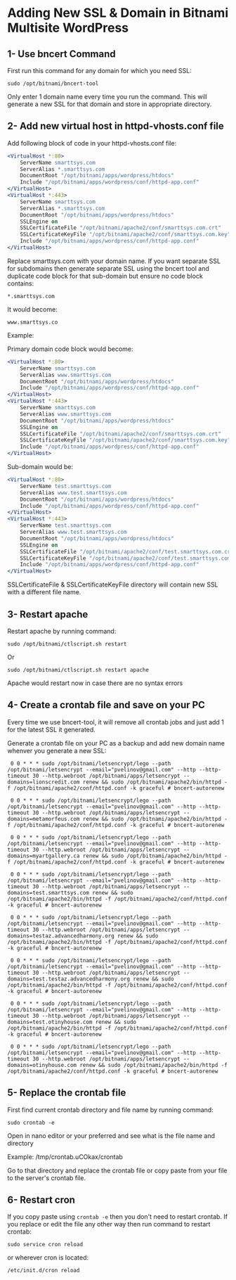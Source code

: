 # Adding New SSL & Domain in Bitnami Multisite WordPress

## 1- Use bncert Command

First run this command for any domain for which you need SSL:

`sudo /opt/bitnami/bncert-tool`

Only enter 1 domain name every time you run the command. This will generate a new SSL for that domain and store in appropriate directory.

## 2- Add new virtual host in httpd-vhosts.conf file

Add following block of code in your httpd-vhosts.conf file:

```apache
<VirtualHost *:80>
    ServerName smarttsys.com
    ServerAlias *.smarttsys.com
    DocumentRoot "/opt/bitnami/apps/wordpress/htdocs"
    Include "/opt/bitnami/apps/wordpress/conf/httpd-app.conf"
</VirtualHost>
<VirtualHost *:443>
    ServerName smarttsys.com
    ServerAlias *.smarttsys.com
    DocumentRoot "/opt/bitnami/apps/wordpress/htdocs"
    SSLEngine on
    SSLCertificateFile "/opt/bitnami/apache2/conf/smarttsys.com.crt"
    SSLCertificateKeyFile "/opt/bitnami/apache2/conf/smarttsys.com.key"
    Include "/opt/bitnami/apps/wordpress/conf/httpd-app.conf"
</VirtualHost>
```

Replace smarttsys.com with your domain name. If you want separate SSL for subdomains then generate separate SSL using the bncert tool and duplicate code block for that sub-domain but ensure no code block contains:

`*.smarttsys.com`

It would become:

`www.smarttsys.co`

Example:

Primary domain code block would become:


```apache
<VirtualHost *:80>
    ServerName smarttsys.com
    ServerAlias www.smarttsys.com
    DocumentRoot "/opt/bitnami/apps/wordpress/htdocs"
    Include "/opt/bitnami/apps/wordpress/conf/httpd-app.conf"
</VirtualHost>
<VirtualHost *:443>
    ServerName smarttsys.com
    ServerAlias www.smarttsys.com
    DocumentRoot "/opt/bitnami/apps/wordpress/htdocs"
    SSLEngine on
    SSLCertificateFile "/opt/bitnami/apache2/conf/smarttsys.com.crt"
    SSLCertificateKeyFile "/opt/bitnami/apache2/conf/smarttsys.com.key"
    Include "/opt/bitnami/apps/wordpress/conf/httpd-app.conf"
</VirtualHost>
```

Sub-domain would be:

```apache
<VirtualHost *:80>
    ServerName test.smarttsys.com
    ServerAlias www.test.smarttsys.com
    DocumentRoot "/opt/bitnami/apps/wordpress/htdocs"
    Include "/opt/bitnami/apps/wordpress/conf/httpd-app.conf"
</VirtualHost>
<VirtualHost *:443>
    ServerName test.smarttsys.com
    ServerAlias www.test.smarttsys.com
    DocumentRoot "/opt/bitnami/apps/wordpress/htdocs"
    SSLEngine on
    SSLCertificateFile "/opt/bitnami/apache2/conf/test.smarttsys.com.crt"
    SSLCertificateKeyFile "/opt/bitnami/apache2/conf/test.smarttsys.com.key"
    Include "/opt/bitnami/apps/wordpress/conf/httpd-app.conf"
</VirtualHost>
```

SSLCertificateFile & SSLCertificateKeyFile directory will contain new SSL with a different file name.

## 3- Restart apache

Restart apache by running command:

`sudo /opt/bitnami/ctlscript.sh restart`

Or 

`sudo /opt/bitnami/ctlscript.sh restart apache`

Apache would restart now in case there are no syntax errors

## 4- Create a crontab file and save on your PC

Every time we use bncert-tool, it will remove all crontab jobs and just add 1 for the latest SSL it generated.

Generate a crontab file on your PC as a backup and add new domain name whenver you generate a new SSL:

```
 0 0 * * * sudo /opt/bitnami/letsencrypt/lego --path /opt/bitnami/letsencrypt --email="pvelinov@gmail.com" --http --http-timeout 30 --http.webroot /opt/bitnami/apps/letsencrypt --domains=lionscredit.com renew && sudo /opt/bitnami/apache2/bin/httpd -f /opt/bitnami/apache2/conf/httpd.conf -k graceful # bncert-autorenew

 0 0 * * * sudo /opt/bitnami/letsencrypt/lego --path /opt/bitnami/letsencrypt --email="pvelinov@gmail.com" --http --http-timeout 30 --http.webroot /opt/bitnami/apps/letsencrypt --domains=metamorfeus.com renew && sudo /opt/bitnami/apache2/bin/httpd -f /opt/bitnami/apache2/conf/httpd.conf -k graceful # bncert-autorenew

 0 0 * * * sudo /opt/bitnami/letsencrypt/lego --path /opt/bitnami/letsencrypt --email="pvelinov@gmail.com" --http --http-timeout 30 --http.webroot /opt/bitnami/apps/letsencrypt --domains=myartgallery.ca renew && sudo /opt/bitnami/apache2/bin/httpd -f /opt/bitnami/apache2/conf/httpd.conf -k graceful # bncert-autorenew

 0 0 * * * sudo /opt/bitnami/letsencrypt/lego --path /opt/bitnami/letsencrypt --email="pvelinov@gmail.com" --http --http-timeout 30 --http.webroot /opt/bitnami/apps/letsencrypt --domains=test.smarttsys.com renew && sudo /opt/bitnami/apache2/bin/httpd -f /opt/bitnami/apache2/conf/httpd.conf -k graceful # bncert-autorenew

 0 0 * * * sudo /opt/bitnami/letsencrypt/lego --path /opt/bitnami/letsencrypt --email="pvelinov@gmail.com" --http --http-timeout 30 --http.webroot /opt/bitnami/apps/letsencrypt --domains=testaz.advancedharmony.org renew && sudo /opt/bitnami/apache2/bin/httpd -f /opt/bitnami/apache2/conf/httpd.conf -k graceful # bncert-autorenew

 0 0 * * * sudo /opt/bitnami/letsencrypt/lego --path /opt/bitnami/letsencrypt --email="pvelinov@gmail.com" --http --http-timeout 30 --http.webroot /opt/bitnami/apps/letsencrypt --domains=test.testaz.advancedharmony.org renew && sudo /opt/bitnami/apache2/bin/httpd -f /opt/bitnami/apache2/conf/httpd.conf -k graceful # bncert-autorenew

 0 0 * * * sudo /opt/bitnami/letsencrypt/lego --path /opt/bitnami/letsencrypt --email="pvelinov@gmail.com" --http --http-timeout 30 --http.webroot /opt/bitnami/apps/letsencrypt --domains=test.otinyhouse.com renew && sudo /opt/bitnami/apache2/bin/httpd -f /opt/bitnami/apache2/conf/httpd.conf -k graceful # bncert-autorenew

 0 0 * * * sudo /opt/bitnami/letsencrypt/lego --path /opt/bitnami/letsencrypt --email="pvelinov@gmail.com" --http --http-timeout 30 --http.webroot /opt/bitnami/apps/letsencrypt --domains=otinyhouse.com renew && sudo /opt/bitnami/apache2/bin/httpd -f /opt/bitnami/apache2/conf/httpd.conf -k graceful # bncert-autorenew
```

## 5- Replace the crontab file

First find current crontab directory and file name by running command:

`sudo crontab -e`

Open in nano editor or your preferred and see what is the file name and directory

Example: /tmp/crontab.uCOkax/crontab

Go to that directory and replace the crontab file or copy paste from your file to the server's crontab file.

## 6- Restart cron

If you copy paste using `crontab -e` then you don't need to restart crontab. If you replace or edit the file any other way then run command to restart crontab:

`sudo service cron reload`

or wherever cron is located:

`/etc/init.d/cron reload`
